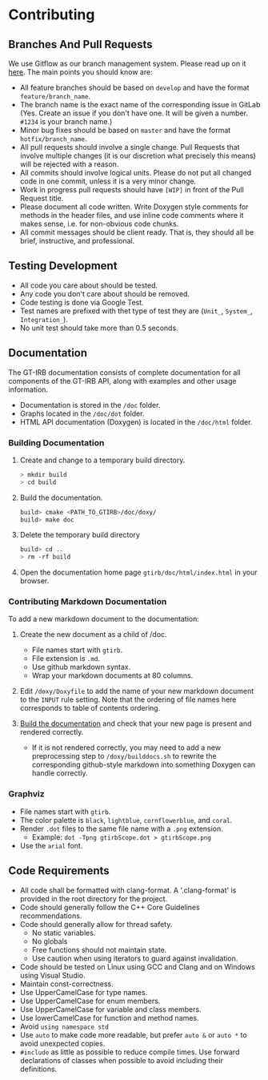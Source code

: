 Contributing
============

Branches And Pull Requests
--------------------------

We use Gitflow as our branch management system. Please read up on it
[here](https://www.atlassian.com/git/tutorials/comparing-workflows/feature-branch-workflow). The
main points you should know are:

* All feature branches should be based on `develop` and have the
  format `feature/branch_name`.
* The branch name is the exact name of the corresponding issue in
  GitLab (Yes.  Create an issue if you don't have one.  It will be
  given a number.  `#1234` is your branch name.)
* Minor bug fixes should be based on `master` and have the format
  `hotfix/branch_name`.
* All pull requests should involve a single change. Pull Requests that
  involve multiple changes (it is our discretion what precisely this
  means) will be rejected with a reason.
* All commits should involve logical units. Please do not put all
  changed code in one commit, unless it is a very minor change.
* Work in progress pull requests should have `[WIP]` in front of the
  Pull Request title.
* Please document all code written. Write Doxygen style comments for
  methods in the header files, and use inline code comments where it
  makes sense, i.e. for non-obvious code chunks.
* All commit messages should be client ready.  That is, they should
  all be brief, instructive, and professional.

Testing Development
-------------------

- All code you care about should be tested.
- Any code you don't care about should be removed.
- Code testing is done via Google Test.  
- Test names are prefixed with thet type of test they are (`Unit_`, `System_`, `Integration_`).
- No unit test should take more than 0.5 seconds.

Documentation
-------------

The GT-IRB documentation consists of complete documentation for all
components of the GT-IRB API, along with examples and other usage
information.

- Documentation is stored in the `/doc` folder.
- Graphs located in the `/doc/dot` folder.
- HTML API documentation (Doxygen) is located in the `/doc/html`
  folder.


### Building Documentation


1. Create and change to a temporary build directory.

   ```bash
   > mkdir build
   > cd build
   ```


2. Build the documentation.

   ```bash
   build> cmake <PATH_TO_GTIRB>/doc/doxy/
   build> make doc
   ```

3. Delete the temporary build directory

   ```bash
   build> cd ..
   > rm -rf build
   ```

4. Open the documentation home page `gtirb/doc/html/index.html` 
   in your browser.


### Contributing Markdown Documentation

To add a new markdown document to the documentation:

1. Create the new document as a child of /doc.
   - File names start with `gtirb`.
   - File extension is `.md`.
   - Use github markdown syntax.
   - Wrap your markdown documents at 80 columns.

2. Edit `/doxy/Doxyfile` to add the name of your new markdown document
   to the `INPUT` rule setting. Note that the ordering of file names
   here corresponds to table of contents ordering.

3. [Build the documentation](#building-documentation) and check that
   your new page is present and rendered correctly.
   - If it is not rendered correctly, you may need to add a new 
     preprocessing step to `/doxy/builddocs.sh` to rewrite the 
     corresponding github-style markdown into something Doxygen 
     can handle correctly.

### Graphviz

- File names start with `gtirb`.  
- The color palette is `black`, `lightblue`, `cornflowerblue`, and `coral`.
- Render `.dot` files to the same file name with a `.png` extension.
	* Example: `dot -Tpng gtirbScope.dot > gtirbScope.png`
- Use the `arial` font.

Code Requirements
-----------------

- All code shall be formatted with clang-format.  A '.clang-format' is
  provided in the root directory for the project.
- Code should generally follow the C++ Core Guidelines recommendations.
- Code should generally allow for thread safety.
	- No static variables.
	- No globals
	- Free functions should not maintain state.
	- Use caution when using iterators to guard against invalidation.
- Code should be tested on Linux using GCC and Clang and on Windows using Visual Studio.
- Maintain const-correctness.
- Use UpperCamelCase for type names.
- Use UpperCamelCase for enum members.
- Use UpperCamelCase for variable and class members.
- Use lowerCamelCase for function and method names.
- Avoid `using namespace std`
- Use `auto` to make code more readable, but prefer `auto &` or `auto *` 
  to avoid unexpected copies.
- `#include` as little as possible to reduce compile times. Use
  forward declarations of classes when possible to avoid including
  their definitions.
  
